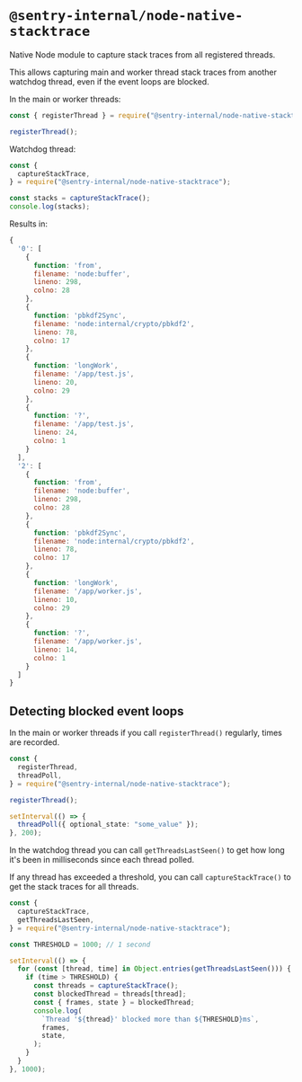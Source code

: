 # `@sentry-internal/node-native-stacktrace`

Native Node module to capture stack traces from all registered threads.

This allows capturing main and worker thread stack traces from another watchdog
thread, even if the event loops are blocked.

In the main or worker threads:

```ts
const { registerThread } = require("@sentry-internal/node-native-stacktrace");

registerThread();
```

Watchdog thread:

```ts
const {
  captureStackTrace,
} = require("@sentry-internal/node-native-stacktrace");

const stacks = captureStackTrace();
console.log(stacks);
```

Results in:

```js
{
  '0': [
    {
      function: 'from',
      filename: 'node:buffer',
      lineno: 298,
      colno: 28
    },
    {
      function: 'pbkdf2Sync',
      filename: 'node:internal/crypto/pbkdf2',
      lineno: 78,
      colno: 17
    },
    {
      function: 'longWork',
      filename: '/app/test.js',
      lineno: 20,
      colno: 29
    },
    {
      function: '?',
      filename: '/app/test.js',
      lineno: 24,
      colno: 1
    }
  ],
  '2': [
    {
      function: 'from',
      filename: 'node:buffer',
      lineno: 298,
      colno: 28
    },
    {
      function: 'pbkdf2Sync',
      filename: 'node:internal/crypto/pbkdf2',
      lineno: 78,
      colno: 17
    },
    {
      function: 'longWork',
      filename: '/app/worker.js',
      lineno: 10,
      colno: 29
    },
    {
      function: '?',
      filename: '/app/worker.js',
      lineno: 14,
      colno: 1
    }
  ]
}
```

## Detecting blocked event loops

In the main or worker threads if you call `registerThread()` regularly, times
are recorded.

```ts
const {
  registerThread,
  threadPoll,
} = require("@sentry-internal/node-native-stacktrace");

registerThread();

setInterval(() => {
  threadPoll({ optional_state: "some_value" });
}, 200);
```

In the watchdog thread you can call `getThreadsLastSeen()` to get how long it's
been in milliseconds since each thread polled.

If any thread has exceeded a threshold, you can call `captureStackTrace()` to
get the stack traces for all threads.

```ts
const {
  captureStackTrace,
  getThreadsLastSeen,
} = require("@sentry-internal/node-native-stacktrace");

const THRESHOLD = 1000; // 1 second

setInterval(() => {
  for (const [thread, time] in Object.entries(getThreadsLastSeen())) {
    if (time > THRESHOLD) {
      const threads = captureStackTrace();
      const blockedThread = threads[thread];
      const { frames, state } = blockedThread;
      console.log(
        `Thread '${thread}' blocked more than ${THRESHOLD}ms`,
        frames,
        state,
      );
    }
  }
}, 1000);
```
